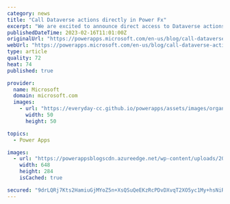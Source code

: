 ```yaml
---
category: news
title: "Call Dataverse actions directly in Power Fx"
excerpt: "We are excited to announce direct access to Dataverse actions in Power Fx formulas as an Experimental release. As a part of the Power Fx language, authors can now directly invoke a Dataverse action within a formula. A new Power Fx &#8216;Environment&#8217; language object that authors can add to their"
publishedDateTime: 2023-02-16T11:01:00Z
originalUrl: "https://powerapps.microsoft.com/en-us/blog/call-dataverse-actions-directly-in-power-fx-experimental-preview/"
webUrl: "https://powerapps.microsoft.com/en-us/blog/call-dataverse-actions-directly-in-power-fx-experimental-preview/"
type: article
quality: 72
heat: 74
published: true

provider:
  name: Microsoft
  domain: microsoft.com
  images:
    - url: "https://everyday-cc.github.io/powerapps/assets/images/organizations/microsoft.com-50x50.jpg"
      width: 50
      height: 50

topics:
  - Power Apps

images:
  - url: "https://powerappsblogscdn.azureedge.net/wp-content/uploads/2023/02/hooking-up-an-action-to-a-button-1.png"
    width: 648
    height: 284
    isCached: true

secured: "9drLQRj7Kts2HamiuGjMYoZ5n+XsQSuQeEKzRcPDvDXvqT2XO5yc1My+hsNiRHfPcZ8NB7bVYUpGg7MfAMcO+jaPB1U3FlaBOjiCh/LY9UbxA8b0Hj4bIJMS3m8Xkyaj30OME4GqzMxQ0QRDM4xvMyKPY7qAcXC+7X+Qi0jp+xfWOTCzWtoqDg+StjDrVQd3Mq9lRMl4kOoO5NNS+sy6QCRm10fy/grQuhxupvue8B2mv+hr/Zvxro42bcTEw8Yp8ivNGLr1c5V2z6vQa9oSNnmb7zBkIfT+3LNr/zHM84DEDCbd77ssFchoAr39U7wCYoJ2l8xgEsSOmWLLj4XpeP0kE0DckRUO2akDuMPWdHQ=;qPsqfRR2o7K/ZVKj3XMWrg=="
---
```


